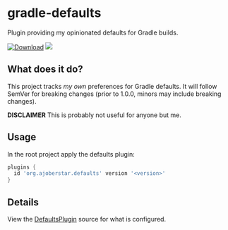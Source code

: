 # gradle-defaults

Plugin providing my opinionated defaults for Gradle builds.

[![Download](https://api.bintray.com/packages/ajoberstar/maven/gradle-defaults/images/download.svg)](https://bintray.com/ajoberstar/maven/gradle-defaults/_latestVersion)
![](https://github.com/ajoberstar/gradle-defaults/workflows/.github/workflows/build.yaml/badge.svg)

## What does it do?

This project tracks _my own_ preferences for Gradle defaults. It will follow SemVer for breaking changes (prior to 1.0.0, minors may include breaking changes).

**DISCLAIMER** This is probably not useful for anyone but me.

## Usage

In the root project apply the defaults plugin:

```groovy
plugins {
  id 'org.ajoberstar.defaults' version '<version>'
}
```

## Details

View the [DefaultsPlugin](https://github.com/ajoberstar/gradle-defaults/blob/master/src/main/groovy/org/ajoberstar/gradle/defaults/DefaultsPlugin.groovy) source for what is configured.
